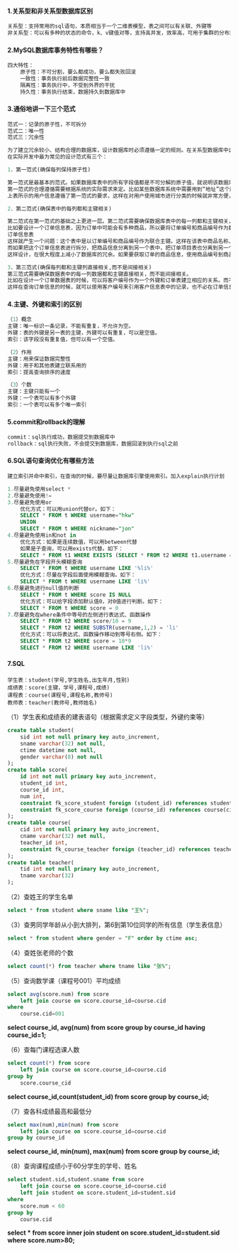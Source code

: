 #### 1.关系型和非关系型数据库区别

~~~python
关系型：支持常用的sql语句，本质相当于一个二维表模型，表之间可以有关联、外键等
非关系型：可以有多种的状态的命令，k、v键值对等，支持高并发，效率高，可用于集群的分布式均衡负载
~~~

#### 2.MySQL数据库事务特性有哪些？

~~~python
四大特性：
    原子性：不可分割，要么都成功，要么都失败回滚
    一致性：事务执行前后数据完整性一致
    隔离性：事务执行中，不受到外界的干扰
    持久性：事务执行结束，数据持久到数据库中
~~~

#### 3.通俗地讲一下三个范式

~~~python
范式一：记录的原子性，不可拆分
范式二：唯一性
范式三：冗余性

为了建立冗余较小、结构合理的数据库，设计数据库时必须遵循一定的规则。在关系型数据库中这种规则就称为范式。范式是符合某一种设计要求的总结。要想设计一个结构合理的关系型数据库，必须满足一定的范式。
在实际开发中最为常见的设计范式有三个：

1．第一范式(确保每列保持原子性)

第一范式是最基本的范式。如果数据库表中的所有字段值都是不可分解的原子值，就说明该数据库表满足了第一范式。
第一范式的合理遵循需要根据系统的实际需求来定。比如某些数据库系统中需要用到“地址”这个属性，本来直接将“地址”属性设计成一个数据库表的字段就行。但是如果系统经常会访问“地址”属性中的“城市”部分，那么就非要将“地址”这个属性重新拆分为省份、城市、详细地址等多个部分进行存储，这样在对地址中某一部分操作的时候将非常方便。这样设计才算满足了数据库的第一范式，如下表所示。
上表所示的用户信息遵循了第一范式的要求，这样在对用户使用城市进行分类的时候就非常方便，也提高了数据库的性能。

2．第二范式(确保表中的每列都和主键相关)

第二范式在第一范式的基础之上更进一层。第二范式需要确保数据库表中的每一列都和主键相关，而不能只与主键的某一部分相关（主要针对联合主键而言）。也就是说在一个数据库表中，一个表中只能保存一种数据，不可以把多种数据保存在同一张数据库表中。
比如要设计一个订单信息表，因为订单中可能会有多种商品，所以要将订单编号和商品编号作为数据库表的联合主键，如下表所示。
订单信息表
这样就产生一个问题：这个表中是以订单编号和商品编号作为联合主键。这样在该表中商品名称、单位、商品价格等信息不与该表的主键相关，而仅仅是与商品编号相关。所以在这里违反了第二范式的设计原则。
而如果把这个订单信息表进行拆分，把商品信息分离到另一个表中，把订单项目表也分离到另一个表中，就非常完美了。如下所示。
这样设计，在很大程度上减小了数据库的冗余。如果要获取订单的商品信息，使用商品编号到商品信息表中查询即可。

3．第三范式(确保每列都和主键列直接相关,而不是间接相关)
第三范式需要确保数据表中的每一列数据都和主键直接相关，而不能间接相关。
比如在设计一个订单数据表的时候，可以将客户编号作为一个外键和订单表建立相应的关系。而不可以在订单表中添加关于客户其它信息（比如姓名、所属公司等）的字段。如下面这两个表所示的设计就是一个满足第三范式的数据库表。
这样在查询订单信息的时候，就可以使用客户编号来引用客户信息表中的记录，也不必在订单信息表中多次输入客户信息的内容，减小了数据冗余。
~~~

#### 4.主键、外键和索引的区别

~~~python
（1）概念
主键：唯一标识一条记录，不能有重复，不允许为空。
外键：表的外键是另一表的主键，外键可以有重复，可以是空值。
索引：该字段没有重复值，但可以有一个空值。

（2）作用
主键：用来保证数据完整性
外键：用于和其他表建立联系用的
索引：提高查询排序的速度

（3）个数
主键：主键只能有一个
外键：一个表可以有多个外键
索引：一个表可以有多个唯一索引
~~~

#### 5.commit和rollback的理解

~~~python
commit：sql执行成功，数据提交到数据库中
rollback：sql执行失败，不会提交到数据库，数据回滚到执行sql之前
~~~

#### 6.SQL语句查询优化有哪些方法

~~~sql
建立索引并命中索引，在查询的时候，要尽量让数据库引擎使用索引。加入explain执行计划

1.尽量避免使用select *
2.尽量避免使用!=
3.尽量避免使用or
	优化方式：可以用union代替or。如下：
    SELECT * FROM t WHERE username="hkw"
    UNION
    SELECT * FROM t WHERE nickname="jon"
4.尽量避免使用in和not in
	优化方式：如果是连续数值，可以用between代替
    如果是子查询，可以用exists代替。如下：
	SELECT * FROM t1 WHERE EXISTS (SELECT * FROM t2 WHERE t1.username = t2.username)
5.尽量避免在字段开头模糊查询
	SELECT * FROM t WHERE username LIKE '%li%'
    优化方式：尽量在字段后面使用模糊查询。如下：
    SELECT * FROM t WHERE username LIKE 'li%'
6.尽量避免进行null值的判断
    SELECT * FROM t WHERE score IS NULL
    优化方式：可以给字段添加默认值0，对0值进行判断。如下：
    SELECT * FROM t WHERE score = 0
7.尽量避免在where条件中等号的左侧进行表达式、函数操作
	SELECT * FROM t2 WHERE score/10 = 9
    SELECT * FROM t2 WHERE SUBSTR(username,1,2) = 'li'
    优化方式：可以将表达式、函数操作移动到等号右侧。如下：
    SELECT * FROM t2 WHERE score = 10*9
    SELECT * FROM t2 WHERE username LIKE 'li%'
~~~

#### 7.SQL

```text
学生表：student(学号,学生姓名,出生年月,性别)
成绩表：score(主键，学号,课程号,成绩)
课程表：course(课程号,课程名称,教师号)
教师表：teacher(教师号,教师姓名)
```

（1）学生表和成绩表的建表语句（根据需求定义字段类型，外键约束等）

~~~sql
create table student(
	sid int not null primary key auto_increment,
    sname varchar(32) not null,
    ctime datetime not null,
    gender varchar(8) not null
);
create table score(
	id int not null primary key auto_increment,
    student_id int,
    course_id int,
    num int,
    constraint fk_score_student foreign (student_id) references student(sid),
    constraint fk_score_course foreign (course_id) references course(cid)
);
create table course(
	cid int not null primary key auto_increment,
    cname varchar(32) not null,
    teacher_id int,
    constraint fk_course_teacher foreign (teacher_id) references teacher(tid)
);
create table teacher(
	tid int not null primary key auto_increment,
    tname varchar(32)
);
~~~

（2）查姓王的学生名单

~~~sql
select * from student where sname like "王%";
~~~

（3）查男同学年龄从小到大排列，第6到第10位同学的所有信息（学生表信息）

~~~sql
select * from student where gender = "F" order by ctime asc;
~~~

（4）查姓张老师的个数

~~~sql
select count(*) from teacher where tname like "张%";
~~~

（5）查询数学课（课程号001）平均成绩

~~~sql
select avg(score.num) from score 
	left join course on score.course_id=course.cid
where
	course.cid=001
~~~

**select course_id, avg(num) from score group by course_id having course_id=1;**

（6）查每门课程选课人数

~~~sql
select count(*) from score
	left join course on score.course_id=course.cid
group by 
	score.course_cid
~~~

**select course_id,count(student_id) from score group by course_id;**

（7）查各科成绩最高和最低分

~~~sql
select max(num),min(num) from score
	left join course on score.course_id=course.cid
group by course_id
~~~

**select course_id, min(num), max(num) from score group by course_id;**

（8）查询课程成绩小于60分学生的学号、姓名

~~~sql
select student.sid,student.sname from score 
	left join course on score.course_id=course.cid
	left join student on score.student_id=student.sid
where 
	score.num < 60
group by
	course.cid
~~~

**select * from score inner join student on score.student_id=student.sid where score.num>80;**

